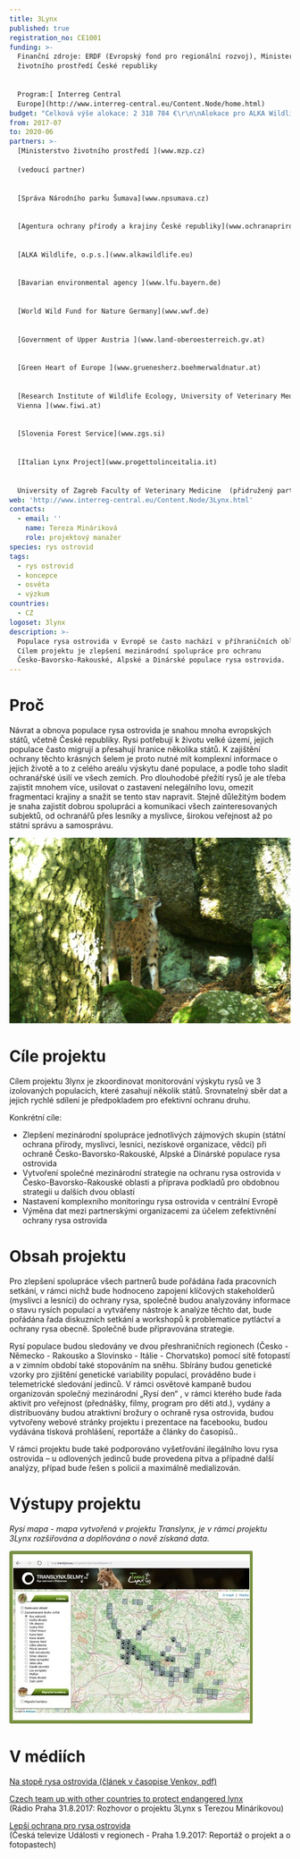 ```yaml
---
title: 3Lynx
published: true
registration_no: CE1001
funding: >-
  Finanční zdroje: ERDF (Evropský fond pro regionální rozvoj), Ministerstvo
  životního prostředí České republiky 


  Program:[ Interreg Central
  Europe](http://www.interreg-central.eu/Content.Node/home.html)
budget: "Celková výše alokace: 2 318 784 €\r\n\nAlokace pro ALKA Wildlife: 174 582 €"
from: 2017-07
to: 2020-06
partners: >-
  [Ministerstvo životního prostředí ](www.mzp.cz)

  (vedoucí partner)


  [Správa Národního parku Šumava](www.npsumava.cz)


  [Agentura ochrany přírody a krajiny České republiky](www.ochranaprirody.cz)


  [ALKA Wildlife, o.p.s.](www.alkawildlife.eu)


  [Bavarian environmental agency ](www.lfu.bayern.de)


  [World Wild Fund for Nature Germany](www.wwf.de)


  [Government of Upper Austria ](www.land-oberoesterreich.gv.at)


  [Green Heart of Europe ](www.gruenesherz.boehmerwaldnatur.at)


  [Research Institute of Wildlife Ecology, University of Veterinary Medicine,
  Vienna ](www.fiwi.at)


  [Slovenia Forest Service](www.zgs.si)


  [Italian Lynx Project](www.progettolinceitalia.it)


  University of Zagreb Faculty of Veterinary Medicine  (přidružený partner)
web: 'http://www.interreg-central.eu/Content.Node/3Lynx.html'
contacts:
  - email: ''
    name: Tereza Mináriková
    role: projektový manažer
species: rys ostrovid
tags:
  - rys ostrovid
  - koncepce
  - osvěta
  - výzkum
countries:
  - CZ
logoset: 3lynx
description: >-
  Populace rysa ostrovida v Evropě se často nachází v příhraničních oblastech.
  Cílem projektu je zlepšení mezinárodní spolupráce pro ochranu
  Česko-Bavorsko-Rakouské, Alpské a Dinárské populace rysa ostrovida.
---
```

# Proč

Návrat a obnova populace rysa ostrovida je snahou mnoha evropských států, včetně České republiky. Rysi potřebují k životu velké území, jejich populace často migrují a přesahují hranice několika států. K zajištění ochrany těchto krásných šelem je proto nutné mít komplexní informace o jejich životě a to z celého areálu výskytu dané populace, a podle toho sladit ochranářské úsilí ve všech zemích. Pro dlouhodobé přežití rysů je ale třeba zajistit mnohem více, usilovat o zastavení nelegálního lovu, omezit fragmentaci krajiny a snažit se tento stav napravit. Stejně důležitým bodem je snaha zajistit dobrou spolupráci a komunikaci všech zainteresovaných subjektů, od ochranářů přes lesníky a myslivce, širokou veřejnost až po státní správu a samosprávu. 

![](/media/luděk_01_1116.jpg)

# Cíle projektu

Cílem projektu 3lynx je zkoordinovat monitorování výskytu rysů ve 3 izolovaných populacích, které zasahují několik států. Srovnatelný sběr dat a jejich rychlé sdílení je předpokladem pro efektivní ochranu druhu. 

Konkrétní cíle:

* Zlepšení mezinárodní spolupráce jednotlivých zájmových skupin (státní ochrana přírody, myslivci, lesníci, neziskové organizace, vědci) při ochraně Česko-Bavorsko-Rakouské, Alpské a Dinárské populace rysa ostrovida 
* Vytvoření společné mezinárodní strategie na ochranu rysa ostrovida v Česko-Bavorsko-Rakouské oblasti a příprava podkladů pro obdobnou strategii u dalších dvou oblastí
* Nastavení komplexního monitoringu rysa ostrovida v centrální Evropě
* Výměna dat mezi partnerskými organizacemi za účelem zefektivnění ochrany rysa ostrovida 

# Obsah projektu

Pro zlepšení spolupráce všech partnerů bude pořádána řada pracovních setkání, v rámci nichž bude hodnoceno zapojení klíčových stakeholderů (myslivci a lesníci) do ochrany rysa, společně budou analyzovány informace o stavu rysích populací a vytvářeny nástroje k analýze těchto dat, bude pořádána řada diskuzních setkání a workshopů k problematice pytláctví a ochrany rysa obecně. Společně bude připravována strategie.

Rysí populace budou sledovány ve dvou přeshraničních regionech (Česko - Německo - Rakousko a Slovinsko - Itálie - Chorvatsko) pomocí sítě fotopastí a v zimním období také stopováním na sněhu. Sbírány budou genetické vzorky pro zjištění genetické variability populací, prováděno bude i telemetrické sledování jedinců. V rámci osvětové kampaně budou organizován společný mezinárodní „Rysí den“ , v rámci kterého bude řada aktivit pro veřejnost (přednášky, filmy, program pro děti atd.), vydány a distribuovány budou atraktivní brožury o ochraně rysa ostrovida, budou vytvořeny webové stránky projektu i prezentace na facebooku, budou vydávána tisková prohlášení, reportáže a články do časopisů..

V rámci projektu bude také podporováno vyšetřování ilegálního lovu rysa ostrovida – u odlovených jedinců bude provedena pitva a případné další analýzy, případ bude řešen s policií a maximálně medializován.

# Výstupy projektu

_Rysí mapa - mapa vytvořená v projektu Translynx, je v rámci projektu 3Lynx rozšiřována a doplňována o nově získaná data._

[![](/media/map_translynx_eu.jpg "Interaktivní mapa fotografií z fotopastí")](http://map.translynx.eu/cs?specie=lynx-lynx&layers=3)

# V médiích

[Na stopě rysa ostrovida (článek v časopise Venkov, pdf)](/media/Venkov_rys_2017.pdf)

[Czech team up with other countries to protect endangered lynx ](https://www.radio.cz/en/section/panorama/czechs-team-up-with-other-countries-to-protect-endangered-lynx)\
(Rádio Praha 31.8.2017: Rozhovor o projektu 3Lynx s Terezou Minárikovou)

[Lepší ochrana pro rysa ostrovida](https://www.ceskatelevize.cz/ivysilani/10118379000-udalosti-v-regionech-praha/217411000140901-udalosti-v-regionech/obsah/565395-lepsi-ochrana-pro-rysa-ostrovida)\
(Česká televize Události v regionech - Praha 1.9.2017: Reportáž o projekt a o fotopastech)
